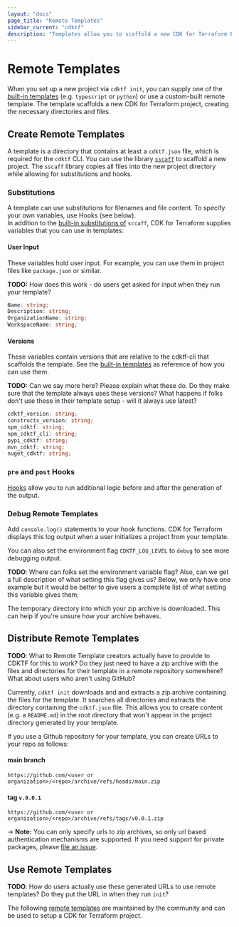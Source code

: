 ```yaml
---
layout: "docs"
page_title: "Remote Templates"
sidebar_current: "cdktf"
description: "Templates allow you to scaffold a new CDK for Terraform Project. Learn to create your own template."
---
```


# Remote Templates

When you set up a new project via `cdktf init`, you can supply one of the [built-in templates](https://github.com/hashicorp/terraform-cdk/tree/main/packages/cdktf-cli/templates) (e.g. `typescript` or `python`) or use a custom-built remote template. The template scaffolds a new CDK for Terraform project, creating the necessary directories and files.


## Create Remote Templates

A template is a directory that contains at least a `cdktf.json` file, which is required for the `cdktf` CLI. You can use the library [`sscaff`](https://github.com/awslabs/node-sscaff) to scaffold a new project. The `sscaff` library copies all files into the new project directory while allowing for substitutions and hooks.

### Substitutions

A template can use substitutions for filenames and file content. To specify your own variables, use Hooks (see below).  
In addition to the [built-in substitutions of](https://github.com/awslabs/node-sscaff#built-in-substitutions) `sccaff`, CDK for Terraform supplies variables that you can use in templates:

#### User Input

These variables hold user input. For example, you can use them in project files like `package.json` or similar.

**TODO:** How does this work - do users get asked for input when they run your template?

```typescript
Name: string;
Description: string;
OrganizationName: string;
WorkspaceName: string;
```

#### Versions

These variables contain versions that are relative to the cdktf-cli that scaffolds the template. See the [built-in templates](../../packages/cdktf-cli/templates) as reference of how you can use them.

**TODO:** Can we say more here? Please explain what these do. Do they make sure that the template always uses these versions? What happens if folks don't use these in their template setup - will it always use latest?

```typescript
cdktf_version: string;
constructs_version: string;
npm_cdktf: string;
npm_cdktf_cli: string;
pypi_cdktf: string;
mvn_cdktf: string;
nuget_cdktf: string;
```

### `pre` and `post` Hooks

[Hooks](https://github.com/awslabs/node-sscaff#hooks) allow you to run additional logic before and after the generation of the output.

### Debug Remote Templates

Add `console.log()` statements to your hook functions. CDK for Terraform displays this log output when a user initializes a project from your template.

You can also set the environment flag `CDKTF_LOG_LEVEL` to `debug` to see more debugging output.

**TODO**: Where can folks set the environment variable flag? Also, can we get a full description of what setting this flag gives us? Below, we only have one example but it would be better to give users a complete list of what setting this variable gives them;

The temporary directory into which your zip archive is downloaded. This can help if you're unsure how your archive behaves.

## Distribute Remote Templates

**TODO**: What to Remote Template creators actually have to provide to CDKTF for this to work? Do they just need to have a zip archive with the files and directories for their template in a remote repository somewhere?  What about users who aren't using GitHub?

Currently, `cdktf init` downloads and and extracts a zip archive containing the files for the template. It searches all directories and extracts the directory containing the `cdktf.json` file. This allows you to create content (e.g. a `README.md`) in the root directory that won't appear in the project directory generated by your template.

If you use a Github repository for your template, you can create URLs to your repo as follows:

#### main branch

`https://github.com/<user or organization>/<repo>/archive/refs/heads/main.zip`

#### tag `v.0.0.1`

`https://github.com/<user or organization>/<repo>/archive/refs/tags/v0.0.1.zip`

-> **Note:** You can only specify urls to zip archives, so only url based authentication mechanisms are supported. If you need support for private packages, please [file an issue](https://github.com/hashicorp/terraform-cdk/issues/new?labels=enhancement%2C+new&template=feature-request.md).

## Use Remote Templates

**TODO**: How do users actually use these generated URLs to use remote templates? Do they put the URL in when they run `init`?

The following [remote templates](./docs/working-with-cdk-for-terraform/remote-templates.md) are maintained by the community and can be used to setup a CDK for Terraform project.